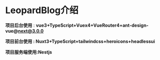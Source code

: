 # LeopardBlog介绍
**项目后台使用** : **vue3+TypeScript+Vuex4+VueRouter4+ant-design-vue@next@3.0.0**

**项目前台使用 : Nuxt3+TypeScript+tailwindcss+heroicons+headlessui**

**项目服务端使用:Nestjs**

